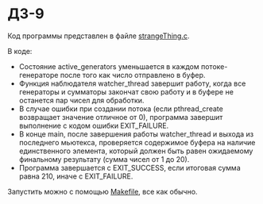 # ДЗ-9

Код программы представлен в файле [strangeThing.c](strangeThing.c). 

В коде:
- Состояние active_generators уменьшается в каждом потоке-генераторе после того как число отправлено в буфер.
- Функция наблюдателя watcher_thread завершит работу, когда все генераторы и сумматоры закончат свою работу и в буфере не останется пар чисел для обработки.
- В случае ошибки при создании потока (если pthread_create возвращает значение отличное от 0), программа завершит выполнение с кодом ошибки EXIT_FAILURE.
- В конце main, после завершения работы watcher_thread и выхода из последнего мьютекса, проверяется содержимое буфера на наличие единственного элемента, который должен быть равен ожидаемому финальному результату (сумма чисел от 1 до 20).
- Программа завершается с EXIT_SUCCESS, если итоговая сумма равна 210, иначе с EXIT_FAILURE.

Запустить можно с помощью [Makefile](Makefile), все как обычно.